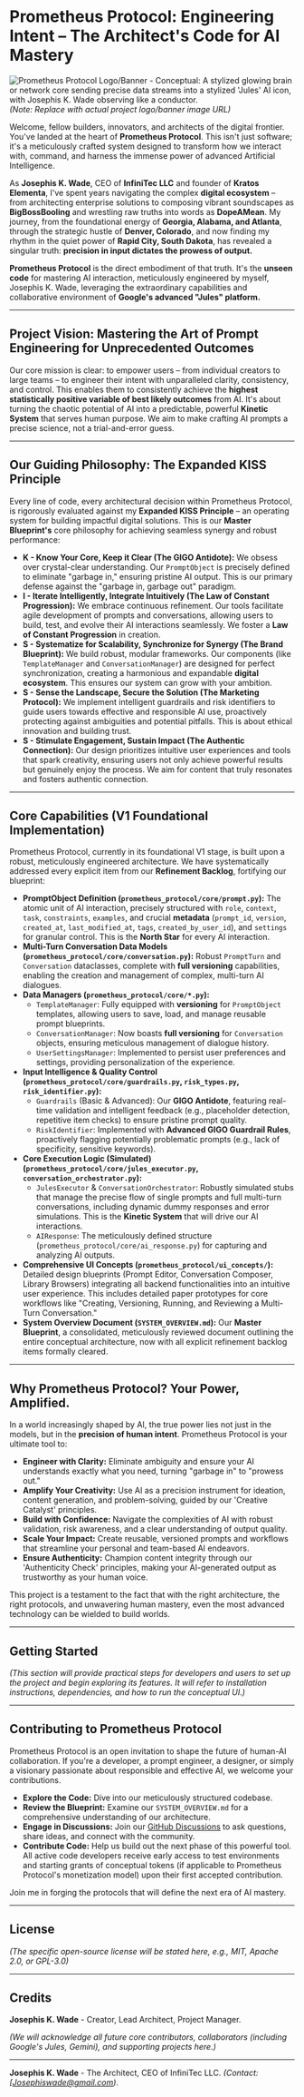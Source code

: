 # Prometheus Protocol: Engineering Intent – The Architect's Code for AI Mastery

![Prometheus Protocol Logo/Banner - Conceptual: A stylized glowing brain or network core sending precise data streams into a stylized 'Jules' AI icon, with Josephis K. Wade observing like a conductor.](https://i.imgur.com/your_conceptual_image_url.png) 
*(Note: Replace with actual project logo/banner image URL)*

Welcome, fellow builders, innovators, and architects of the digital frontier. You've landed at the heart of **Prometheus Protocol**. This isn't just software; it's a meticulously crafted system designed to transform how we interact with, command, and harness the immense power of advanced Artificial Intelligence.

As **Josephis K. Wade**, CEO of **InfiniTec LLC** and founder of **Kratos Elementa**, I've spent years navigating the complex **digital ecosystem** – from architecting enterprise solutions to composing vibrant soundscapes as **BigBossBooling** and wrestling raw truths into words as **DopeAMean**. My journey, from the foundational energy of **Georgia, Alabama, and Atlanta**, through the strategic hustle of **Denver, Colorado**, and now finding my rhythm in the quiet power of **Rapid City, South Dakota**, has revealed a singular truth: **precision in input dictates the prowess of output.**

**Prometheus Protocol** is the direct embodiment of that truth. It's the **unseen code** for mastering AI interaction, meticulously engineered by myself, Josephis K. Wade, leveraging the extraordinary capabilities and collaborative environment of **Google's advanced "Jules" platform.**

---

## Project Vision: Mastering the Art of Prompt Engineering for Unprecedented Outcomes

Our core mission is clear: to empower users – from individual creators to large teams – to engineer their intent with unparalleled clarity, consistency, and control. This enables them to consistently achieve the **highest statistically positive variable of best likely outcomes** from AI. It's about turning the chaotic potential of AI into a predictable, powerful **Kinetic System** that serves human purpose. We aim to make crafting AI prompts a precise science, not a trial-and-error guess.

---

## Our Guiding Philosophy: The Expanded KISS Principle

Every line of code, every architectural decision within Prometheus Protocol, is rigorously evaluated against my **Expanded KISS Principle** – an operating system for building impactful digital solutions. This is our **Master Blueprint's** core philosophy for achieving seamless synergy and robust performance:

* **K - Know Your Core, Keep it Clear (The GIGO Antidote):** We obsess over crystal-clear understanding. Our `PromptObject` is precisely defined to eliminate "garbage in," ensuring pristine AI output. This is our primary defense against the "garbage in, garbage out" paradigm.
* **I - Iterate Intelligently, Integrate Intuitively (The Law of Constant Progression):** We embrace continuous refinement. Our tools facilitate agile development of prompts and conversations, allowing users to build, test, and evolve their AI interactions seamlessly. We foster a **Law of Constant Progression** in creation.
* **S - Systematize for Scalability, Synchronize for Synergy (The Brand Blueprint):** We build robust, modular frameworks. Our components (like `TemplateManager` and `ConversationManager`) are designed for perfect synchronization, creating a harmonious and expandable **digital ecosystem**. This ensures our system can grow with your ambition.
* **S - Sense the Landscape, Secure the Solution (The Marketing Protocol):** We implement intelligent guardrails and risk identifiers to guide users towards effective and responsible AI use, proactively protecting against ambiguities and potential pitfalls. This is about ethical innovation and building trust.
* **S - Stimulate Engagement, Sustain Impact (The Authentic Connection):** Our design prioritizes intuitive user experiences and tools that spark creativity, ensuring users not only achieve powerful results but genuinely enjoy the process. We aim for content that truly resonates and fosters authentic connection.

---

## Core Capabilities (V1 Foundational Implementation)

Prometheus Protocol, currently in its foundational V1 stage, is built upon a robust, meticulously engineered architecture. We have systematically addressed every explicit item from our **Refinement Backlog**, fortifying our blueprint:

* **PromptObject Definition (`prometheus_protocol/core/prompt.py`):** The atomic unit of AI interaction, precisely structured with `role`, `context`, `task`, `constraints`, `examples`, and crucial **metadata** (`prompt_id`, `version`, `created_at`, `last_modified_at`, `tags`, `created_by_user_id`), and `settings` for granular control. This is the **North Star** for every AI interaction.
* **Multi-Turn Conversation Data Models (`prometheus_protocol/core/conversation.py`):** Robust `PromptTurn` and `Conversation` dataclasses, complete with **full versioning** capabilities, enabling the creation and management of complex, multi-turn AI dialogues.
* **Data Managers (`prometheus_protocol/core/*.py`):**
    * `TemplateManager`: Fully equipped with **versioning** for `PromptObject` templates, allowing users to save, load, and manage reusable prompt blueprints.
    * `ConversationManager`: Now boasts **full versioning** for `Conversation` objects, ensuring meticulous management of dialogue history.
    * `UserSettingsManager`: Implemented to persist user preferences and settings, providing personalization of the experience.
* **Input Intelligence & Quality Control (`prometheus_protocol/core/guardrails.py`, `risk_types.py`, `risk_identifier.py`):**
    * `Guardrails` (Basic & Advanced): Our **GIGO Antidote**, featuring real-time validation and intelligent feedback (e.g., placeholder detection, repetitive item checks) to ensure pristine prompt quality.
    * `RiskIdentifier`: Implemented with **Advanced GIGO Guardrail Rules**, proactively flagging potentially problematic prompts (e.g., lack of specificity, sensitive keywords).
* **Core Execution Logic (Simulated) (`prometheus_protocol/core/jules_executor.py`, `conversation_orchestrator.py`):**
    * `JulesExecutor` & `ConversationOrchestrator`: Robustly simulated stubs that manage the precise flow of single prompts and full multi-turn conversations, including dynamic dummy responses and error simulations. This is the **Kinetic System** that will drive our AI interactions.
    * `AIResponse`: The meticulously defined structure (`prometheus_protocol/core/ai_response.py`) for capturing and analyzing AI outputs.
* **Comprehensive UI Concepts (`prometheus_protocol/ui_concepts/`):** Detailed design blueprints (Prompt Editor, Conversation Composer, Library Browsers) integrating all backend functionalities into an intuitive user experience. This includes detailed paper prototypes for core workflows like "Creating, Versioning, Running, and Reviewing a Multi-Turn Conversation."
* **System Overview Document (`SYSTEM_OVERVIEW.md`):** Our **Master Blueprint**, a consolidated, meticulously reviewed document outlining the entire conceptual architecture, now with all explicit refinement backlog items formally cleared.

---

## Why Prometheus Protocol? Your Power, Amplified.

In a world increasingly shaped by AI, the true power lies not just in the models, but in the **precision of human intent**. Prometheus Protocol is your ultimate tool to:

* **Engineer with Clarity:** Eliminate ambiguity and ensure your AI understands exactly what you need, turning "garbage in" to "prowess out."
* **Amplify Your Creativity:** Use AI as a precision instrument for ideation, content generation, and problem-solving, guided by our 'Creative Catalyst' principles.
* **Build with Confidence:** Navigate the complexities of AI with robust validation, risk awareness, and a clear understanding of output quality.
* **Scale Your Impact:** Create reusable, versioned prompts and workflows that streamline your personal and team-based AI endeavors.
* **Ensure Authenticity:** Champion content integrity through our 'Authenticity Check' principles, making your AI-generated output as trustworthy as your human voice.

This project is a testament to the fact that with the right architecture, the right protocols, and unwavering human mastery, even the most advanced technology can be wielded to build worlds.

---

## Getting Started

*(This section will provide practical steps for developers and users to set up the project and begin exploring its features. It will refer to installation instructions, dependencies, and how to run the conceptual UI.)*

---

## Contributing to Prometheus Protocol

Prometheus Protocol is an open invitation to shape the future of human-AI collaboration. If you're a developer, a prompt engineer, a designer, or simply a visionary passionate about responsible and effective AI, we welcome your contributions.

* **Explore the Code:** Dive into our meticulously structured codebase.
* **Review the Blueprint:** Examine our `SYSTEM_OVERVIEW.md` for a comprehensive understanding of our architecture.
* **Engage in Discussions:** Join our [GitHub Discussions](link_to_github_discussions) to ask questions, share ideas, and connect with the community.
* **Contribute Code:** Help us build out the next phase of this powerful tool. All active code developers receive early access to test environments and starting grants of conceptual tokens (if applicable to Prometheus Protocol's monetization model) upon their first accepted contribution.

Join me in forging the protocols that will define the next era of AI mastery.

---

## License

*(The specific open-source license will be stated here, e.g., MIT, Apache 2.0, or GPL-3.0)*

---

## Credits

**Josephis K. Wade** - Creator, Lead Architect, Project Manager.

*(We will acknowledge all future core contributors, collaborators (including Google's Jules, Gemini), and supporting projects here.)*

---

**Josephis K. Wade** - The Architect, CEO of InfiniTec LLC.
*(Contact: [Josephiswade@gmail.com)*.
